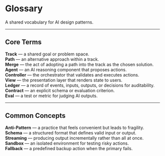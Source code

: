 # Glossary

A shared vocabulary for AI design patterns.  

---

## Core Terms

**Track** — a shared goal or problem space.  
**Path** — an alternative approach within a track.  
**Merge** — the act of adopting a path into the track as the chosen solution.  
**Agent** — an AI reasoning component that proposes actions.  
**Controller** — the orchestrator that validates and executes actions.  
**View** — the presentation layer that renders state to users.  
**Ledger** — a record of events, inputs, outputs, or decisions for auditability.  
**Contract** — an explicit schema or evaluation criterion.  
**Eval** — a test or metric for judging AI outputs.  

---

## Common Concepts

**Anti-Pattern** — a practice that feels convenient but leads to fragility.  
**Schema** — a structured format that defines valid input or output.  
**Streaming** — producing output incrementally rather than all at once.  
**Sandbox** — an isolated environment for testing risky actions.  
**Fallback** — a predefined backup action when the primary fails.  
